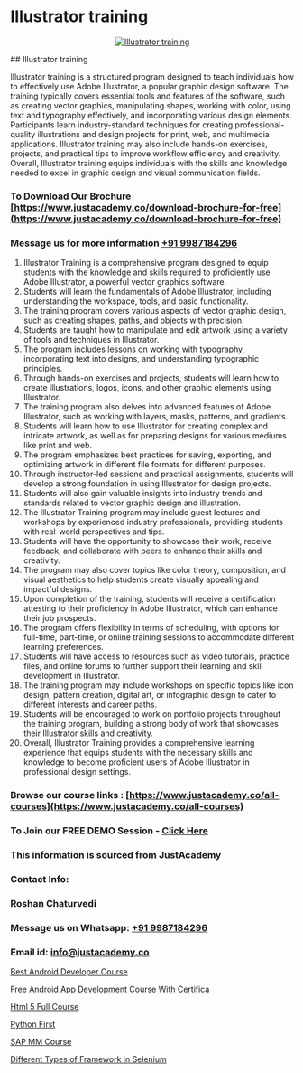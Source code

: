 # Illustrator training

<p align="center">
  <a href="https://justacademy.co/all-courses">
    <img src="https://ibb.co/CngWr2j" alt="Illustrator training">
  </a>
</p>
## Illustrator training

Illustrator training is a structured program designed to teach individuals how to effectively use Adobe Illustrator, a popular graphic design software. The training typically covers essential tools and features of the software, such as creating vector graphics, manipulating shapes, working with color, using text and typography effectively, and incorporating various design elements. Participants learn industry-standard techniques for creating professional-quality illustrations and design projects for print, web, and multimedia applications. Illustrator training may also include hands-on exercises, projects, and practical tips to improve workflow efficiency and creativity. Overall, Illustrator training equips individuals with the skills and knowledge needed to excel in graphic design and visual communication fields.
### To Download Our Brochure [https://www.justacademy.co/download-brochure-for-free](https://www.justacademy.co/download-brochure-for-free)
### Message us for more information [+91 9987184296](https://api.whatsapp.com/send?phone=919987184296)
1) Illustrator Training is a comprehensive program designed to equip students with the knowledge and skills required to proficiently use Adobe Illustrator, a powerful vector graphics software.
2) Students will learn the fundamentals of Adobe Illustrator, including understanding the workspace, tools, and basic functionality.
3) The training program covers various aspects of vector graphic design, such as creating shapes, paths, and objects with precision.
4) Students are taught how to manipulate and edit artwork using a variety of tools and techniques in Illustrator.
5) The program includes lessons on working with typography, incorporating text into designs, and understanding typographic principles.
6) Through hands-on exercises and projects, students will learn how to create illustrations, logos, icons, and other graphic elements using Illustrator.
7) The training program also delves into advanced features of Adobe Illustrator, such as working with layers, masks, patterns, and gradients.
8) Students will learn how to use Illustrator for creating complex and intricate artwork, as well as for preparing designs for various mediums like print and web.
9) The program emphasizes best practices for saving, exporting, and optimizing artwork in different file formats for different purposes.
10) Through instructor-led sessions and practical assignments, students will develop a strong foundation in using Illustrator for design projects.
11) Students will also gain valuable insights into industry trends and standards related to vector graphic design and illustration.
12) The Illustrator Training program may include guest lectures and workshops by experienced industry professionals, providing students with real-world perspectives and tips.
13) Students will have the opportunity to showcase their work, receive feedback, and collaborate with peers to enhance their skills and creativity.
14) The program may also cover topics like color theory, composition, and visual aesthetics to help students create visually appealing and impactful designs.
15) Upon completion of the training, students will receive a certification attesting to their proficiency in Adobe Illustrator, which can enhance their job prospects.
16) The program offers flexibility in terms of scheduling, with options for full-time, part-time, or online training sessions to accommodate different learning preferences.
17) Students will have access to resources such as video tutorials, practice files, and online forums to further support their learning and skill development in Illustrator.
18) The training program may include workshops on specific topics like icon design, pattern creation, digital art, or infographic design to cater to different interests and career paths.
19) Students will be encouraged to work on portfolio projects throughout the training program, building a strong body of work that showcases their Illustrator skills and creativity.
20) Overall, Illustrator Training provides a comprehensive learning experience that equips students with the necessary skills and knowledge to become proficient users of Adobe Illustrator in professional design settings.

### Browse our course links : [https://www.justacademy.co/all-courses](https://www.justacademy.co/all-courses) 
### To Join our FREE DEMO Session - [Click Here](https://www.justacademy.co/register-for-course-demo)


### This information is sourced from JustAcademy
### Contact Info:
### Roshan Chaturvedi
### Message us on Whatsapp: [+91 9987184296](https://api.whatsapp.com/send?phone=919987184296)
### Email id: [info@justacademy.co](mailto:info@justacademy.co)
                
[Best Android Developer Course](https://www.linkedin.com/pulse/best-android-developer-course-software-training-sunnyvale-ewjxc/)

[Free Android App Development Course With Certifica](https://www.linkedin.com/pulse/free-android-app-development-course-certifica-justacademy-kolkata-d43uc/)

[Html 5 Full Course](https://medium.com/@kumarishimmi99/html-5-full-course-e9c970e91758)

[Python First](https://medium.com/@ranepooja/python-first-0b7d458ee710)

[SAP MM Course](https://justacademyin.github.io/Articles/SAP-MM-Course)

[Different Types of Framework in Selenium](https://justacademyin.github.io/justacademy/different-types-of-framework-in-selenium)

